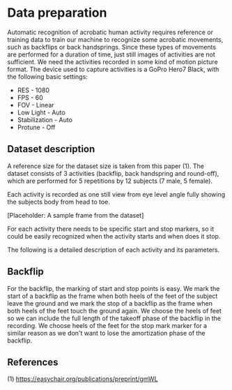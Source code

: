 # Data preparation

Automatic recognition of acrobatic human activity requires reference or training data to train our machine to recognize some acrobatic movements, such as backflips or back handsprings. Since these types of movements are performed for a duration of time, just still images of activities are not sufficient. We need the activities recorded in some kind of motion picture format. The device used to capture activities is a GoPro Hero7 Black, with the following basic settings:

* RES - 1080
* FPS - 60
* FOV - Linear
* Low Light - Auto
* Stabilization - Auto
* Protune - Off

## Dataset description

A reference size for the dataset size is taken from this paper (1). The dataset consists of 3 activities (backflip, back handspring and round-off), which are performed for 5 repetitions by 12 subjects (7 male, 5 female).

Each activity is recorded as one still view from eye level angle fully showing the subjects body from head to toe.

[Placeholder: A sample frame from the dataset]

For each activity there needs to be specific start and stop markers, so it could be easily recognized when the activity starts and when does it stop.

The following is a detailed description of each activity and its parameters.

## Backflip

For the backflip, the marking of start and stop points is easy. We mark the start of a backflip as the frame when both heels of the feet of the subject leave the ground and we mark the stop of a backflip as the frame when both heels of the feet touch the ground again. We choose the heels of feet so we can include the full length of the takeoff phase of the backflip in the recording. We choose heels of the feet for the stop mark marker for a similar reason as we don't want to lose the amortization phase of the backflip.

## References

(1) https://easychair.org/publications/preprint/gmWL